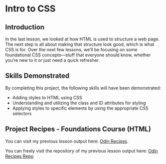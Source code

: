 # Intro to CSS

## Introduction

In the last lesson, we looked at how HTML is used to structure a web page. The next step is all about making that structure look good, which is what CSS is for. Over the next few lessons, we’ll be focusing on some foundational CSS concepts—stuff that everyone should know, whether you’re new to it or just need a quick refresher.

## Skills Demonstrated

By completing this project, the following skills will have been demonstrated:

- Adding styles to HTML using CSS
- Understanding and utilizing the class and ID attributes for styling
- Applying styles to specific elements by using the appropriate CSS selectors

## Project Recipes - Foundations Course (HTML)

You can visit my previous lesson output here: [Odin Recipes](https://grim3ntrix.github.io/odin-recipes/).

You can freely visit the repository of my previous lesson output here: [Odin Recipes Repo](https://github.com/Grim3ntrix/odin-recipes)
